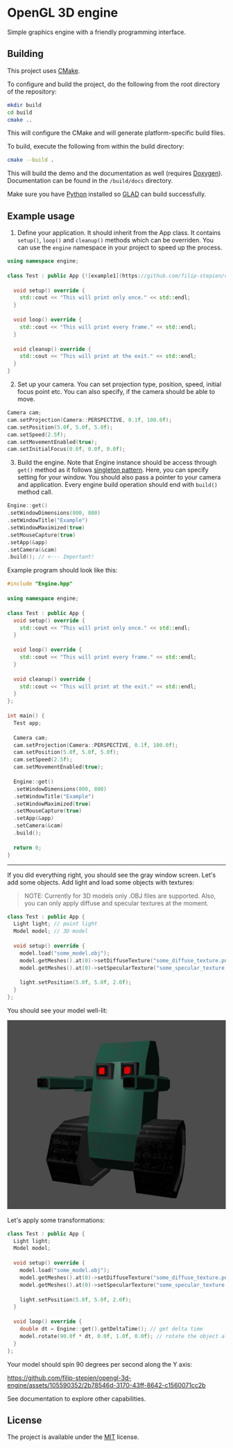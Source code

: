 # OpenGL 3D engine

Simple graphics engine with a friendly programming interface.

## Building

This project uses [CMake](https://cmake.org/).

To configure and build the project, do the following from the root directory of the repository:

```bash
mkdir build
cd build
cmake ..
```

This will configure the CMake and will generate platform-specific build files.

To build, execute the following from within the build directory:

```bash
cmake --build .
```

This will build the demo and the documentation as well (requires [Doxygen](https://doxygen.nl/)). Documentation can be found in the `/build/docs` directory.

Make sure you have [Python](https://www.python.org/) installed so [GLAD](https://github.com/Dav1dde/glad) can build successfully.

## Example usage

1. Define your application. It should inherit from the App class. It contains `setup()`, `loop()` and `cleanup()` methods which can be overriden. You can use the `engine` namespace in your project to speed up the process.

```cpp
using namespace engine;

class Test : public App {![example1](https://github.com/filip-stepien/opengl-3d-engine/assets/105590352/bf44146a-264f-4103-a91c-316b1e528c6b)

  void setup() override {
    std::cout << "This will print only once." << std::endl;
  }

  void loop() override {
    std::cout << "This will print every frame." << std::endl;
  }

  void cleanup() override {
    std::cout << "This will print at the exit." << std::endl;
  }
}
```

2. Set up your camera. You can set projection type, position, speed, initial focus point etc. You can also specify, if the camera should be able to move.

```cpp
Camera cam;
cam.setProjection(Camera::PERSPECTIVE, 0.1f, 100.0f);
cam.setPosition(5.0f, 5.0f, 5.0f);
cam.setSpeed(2.5f);
cam.setMovementEnabled(true);
cam.setInitialFocus(0.0f, 0.0f, 0.0f);
```

3.  Build the engine. Note that Engine instance should be access through `get()` method as it follows [singleton pattern](https://en.wikipedia.org/wiki/Singleton_pattern). Here, you can specify setting for your window. You should also pass a pointer to your camera and application. Every engine build operation should end with `build()` method call.

```cpp
Engine::get()
.setWindowDimensions(800, 800)
.setWindowTitle("Example")
.setWindowMaximized(true)
.setMouseCapture(true)
.setApp(&app)
.setCamera(&cam)
.build(); // <--- Important!
```

Example program should look like this:

```cpp
#include "Engine.hpp"

using namespace engine;

class Test : public App {
  void setup() override {
    std::cout << "This will print only once." << std::endl;
  }

  void loop() override {
    std::cout << "This will print every frame." << std::endl;
  }

  void cleanup() override {
    std::cout << "This will print at the exit." << std::endl;
  }
};

int main() {
  Test app;

  Camera cam;
  cam.setProjection(Camera::PERSPECTIVE, 0.1f, 100.0f);
  cam.setPosition(5.0f, 5.0f, 5.0f);
  cam.setSpeed(2.5f);
  cam.setMovementEnabled(true);

  Engine::get()
  .setWindowDimensions(800, 800)
  .setWindowTitle("Example")
  .setWindowMaximized(true)
  .setMouseCapture(true)
  .setApp(&app)
  .setCamera(&cam)
  .build();

  return 0;
}
```

---

If you did everything right, you should see the gray window screen.
Let's add some objects. Add light and load some objects with textures:

> NOTE: Currently for 3D models only .OBJ files are supported.
> Also, you can only apply diffuse and specular textures at the moment.

```cpp
class Test : public App {
  Light light; // point light
  Model model; // 3D model

  void setup() override {
    model.load("some_model.obj");
    model.getMeshes().at(0)->setDiffuseTexture("some_diffuse_texture.png");
    model.getMeshes().at(0)->setSpecularTexture("some_specular_texture.png");

    light.setPosition(5.0f, 5.0f, 2.0f);
  }
};
```

You should see your model well-lit:

![Example model](https://raw.githubusercontent.com/filip-stepien/opengl-3d-engine/main/example/media/example1.png)

Let's apply some transformations:

```cpp
class Test : public App {
  Light light;
  Model model;

  void setup() override {
    model.load("some_model.obj");
    model.getMeshes().at(0)->setDiffuseTexture("some_diffuse_texture.png");
    model.getMeshes().at(0)->setSpecularTexture("some_specular_texture.png");

    light.setPosition(5.0f, 5.0f, 2.0f);
  }

  void loop() override {
    double dt = Engine::get().getDeltaTime(); // get delta time
    model.rotate(90.0f * dt, 0.0f, 1.0f, 0.0f); // rotate the object along the Y axis
  }
};
```

Your model should spin 90 degrees per second along the Y axis:

https://github.com/filip-stepien/opengl-3d-engine/assets/105590352/2b78546d-3170-43ff-8642-c1560071cc2b

See documentation to explore other capabilities.

## License

The project is available under the [MIT](https://en.wikipedia.org/wiki/MIT_License) license.

